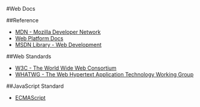 #Web Docs

##Reference
- [MDN - Mozilla Developer Network](https://developer.mozilla.org/en-US/)
- [Web Platform Docs](http://docs.webplatform.org/wiki/Main_Page)
- [MSDN Library - Web Development](https://msdn.microsoft.com/en-us/library/hh772374(v=vs.85).aspx)

##Web Standards
- [W3C - The World Wide Web Consortium](https://www.w3.org/)
- [WHATWG - The Web Hypertext Application Technology Working Group](https://whatwg.org/)

##JavaScript Standard
- [ECMAScript](http://www.ecma-international.org/)
